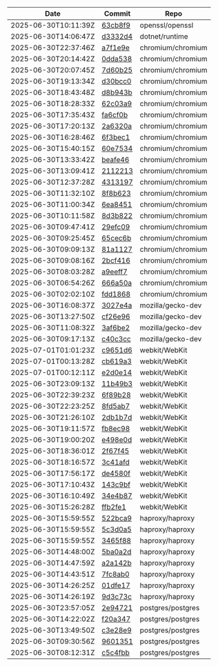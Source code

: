 

| Date | Commit | Repo |
|------|--------|------|
| 2025-06-30T10:11:39Z | [63cb8f9](https://github.com/openssl/openssl/commit/63cb8f99a13fdc4c7c3b1e88d66a3ff70b72e642) | openssl/openssl |
| 2025-06-30T14:06:47Z | [d3332d4](https://github.com/dotnet/runtime/commit/d3332d45ced7b5511c0c6083a967f80cac1afc96) | dotnet/runtime |
| 2025-06-30T22:37:46Z | [a7f1e9e](https://github.com/chromium/chromium/commit/a7f1e9ec2d14cdae207ee18e30b71f812d67472b) | chromium/chromium |
| 2025-06-30T20:14:42Z | [0dda538](https://github.com/chromium/chromium/commit/0dda538507dc9df42631165b896d1bddaea6f435) | chromium/chromium |
| 2025-06-30T20:07:45Z | [7d60b25](https://github.com/chromium/chromium/commit/7d60b25dcefa09cff2f5476f47ad1e3ece3ac0e9) | chromium/chromium |
| 2025-06-30T19:13:34Z | [d30bcc0](https://github.com/chromium/chromium/commit/d30bcc02612ec16dd33370a89525670bf95ba20d) | chromium/chromium |
| 2025-06-30T18:43:48Z | [d8b943b](https://github.com/chromium/chromium/commit/d8b943bcbce2ee54c380415f46958a7a3b7427d0) | chromium/chromium |
| 2025-06-30T18:28:33Z | [62c03a9](https://github.com/chromium/chromium/commit/62c03a941f9adce5be17c106e56d888cd0ceb9ab) | chromium/chromium |
| 2025-06-30T17:35:43Z | [fa6cf0b](https://github.com/chromium/chromium/commit/fa6cf0b2ea471dc7a5a4cd2aea6026bfbad1481e) | chromium/chromium |
| 2025-06-30T17:20:13Z | [2a6320a](https://github.com/chromium/chromium/commit/2a6320aa7d1ff5b58d85b1646a5fded4faa4adeb) | chromium/chromium |
| 2025-06-30T16:28:46Z | [6f3bec1](https://github.com/chromium/chromium/commit/6f3bec1784aca0cfa6ef1d9209420c44aa12c7f3) | chromium/chromium |
| 2025-06-30T15:40:15Z | [60e7534](https://github.com/chromium/chromium/commit/60e7534475d3f1fbf76750b19dea2220bab52ffe) | chromium/chromium |
| 2025-06-30T13:33:42Z | [beafe46](https://github.com/chromium/chromium/commit/beafe463362949a0c65bd32ae9adcfa142b2aae9) | chromium/chromium |
| 2025-06-30T13:09:41Z | [2112213](https://github.com/chromium/chromium/commit/21122139ea67a71fec39e71d3c3ed3b066d82ea2) | chromium/chromium |
| 2025-06-30T12:37:28Z | [4313197](https://github.com/chromium/chromium/commit/43131978898efb2b83b936d6148d1f1cb28e9698) | chromium/chromium |
| 2025-06-30T11:32:10Z | [8f8b623](https://github.com/chromium/chromium/commit/8f8b623c1bd9fe658f87b672885a95c707b04bb5) | chromium/chromium |
| 2025-06-30T11:00:34Z | [6ea8451](https://github.com/chromium/chromium/commit/6ea845148338bfc8456133393818f6df93c82c0e) | chromium/chromium |
| 2025-06-30T10:11:58Z | [8d3b822](https://github.com/chromium/chromium/commit/8d3b822303948ccb06b4b9250031ee2c73e25cef) | chromium/chromium |
| 2025-06-30T09:47:41Z | [29efc09](https://github.com/chromium/chromium/commit/29efc09cf8973781ae12795d05a70314ae52ccbd) | chromium/chromium |
| 2025-06-30T09:25:45Z | [65cec6b](https://github.com/chromium/chromium/commit/65cec6bbd1682767c7d279eb99fec8b37daa51fe) | chromium/chromium |
| 2025-06-30T09:09:13Z | [81a1127](https://github.com/chromium/chromium/commit/81a112758442be58f29ccb4acaddf6561f60188c) | chromium/chromium |
| 2025-06-30T09:08:16Z | [2bcf416](https://github.com/chromium/chromium/commit/2bcf4167359e294c197010d2ddfb4b6dd38f18f6) | chromium/chromium |
| 2025-06-30T08:03:28Z | [a9eeff7](https://github.com/chromium/chromium/commit/a9eeff71e3fb1382d3eb46f0b82c276f63446079) | chromium/chromium |
| 2025-06-30T06:54:26Z | [666a50a](https://github.com/chromium/chromium/commit/666a50a28d7145956b0b4b98ea057437155aa20c) | chromium/chromium |
| 2025-06-30T02:02:10Z | [fdd1868](https://github.com/chromium/chromium/commit/fdd1868d2de738e9566399992e9bd4e4d94baaa4) | chromium/chromium |
| 2025-06-30T16:08:37Z | [3027e4a](https://github.com/mozilla/gecko-dev/commit/3027e4afe3a1279d9875f2f241a74b600afa5323) | mozilla/gecko-dev |
| 2025-06-30T13:27:50Z | [cf26e96](https://github.com/mozilla/gecko-dev/commit/cf26e96a377156895333a1f6a87d8b649849c7d2) | mozilla/gecko-dev |
| 2025-06-30T11:08:32Z | [3af6be2](https://github.com/mozilla/gecko-dev/commit/3af6be24a049026765ce702796b0c756ff90447a) | mozilla/gecko-dev |
| 2025-06-30T09:17:13Z | [c40c3cc](https://github.com/mozilla/gecko-dev/commit/c40c3ccdf47324474627845adc2e0935d4be3528) | mozilla/gecko-dev |
| 2025-07-01T01:01:23Z | [c9651d6](https://github.com/WebKit/WebKit/commit/c9651d6e97ae380627a634511249933c0a615098) | webkit/WebKit |
| 2025-07-01T00:13:28Z | [cb619a3](https://github.com/WebKit/WebKit/commit/cb619a3e3f54e69f1b46d36645b46606f9d12c9c) | webkit/WebKit |
| 2025-07-01T00:12:11Z | [e2d0e14](https://github.com/WebKit/WebKit/commit/e2d0e14844dbef802866cfc2a46d234a507b0c48) | webkit/WebKit |
| 2025-06-30T23:09:13Z | [11b49b3](https://github.com/WebKit/WebKit/commit/11b49b3d842e9268d289b86c1f10237093ab417e) | webkit/WebKit |
| 2025-06-30T22:39:23Z | [6f89b28](https://github.com/WebKit/WebKit/commit/6f89b28dfb13595fbb09e8f3b955c156df53b191) | webkit/WebKit |
| 2025-06-30T22:23:25Z | [8fd5ab7](https://github.com/WebKit/WebKit/commit/8fd5ab7bf0260ad28d50e10b8a66a0b1bf9eac07) | webkit/WebKit |
| 2025-06-30T21:26:10Z | [2db1b7d](https://github.com/WebKit/WebKit/commit/2db1b7d6bafd526be8ce153a7593c993fa4e64f1) | webkit/WebKit |
| 2025-06-30T19:11:57Z | [fb8ec98](https://github.com/WebKit/WebKit/commit/fb8ec98f6a4562ab0928775b332a5be603f1da22) | webkit/WebKit |
| 2025-06-30T19:00:20Z | [e498e0d](https://github.com/WebKit/WebKit/commit/e498e0debab264e2d840a9e74613b60c420d04f4) | webkit/WebKit |
| 2025-06-30T18:36:01Z | [2f67f45](https://github.com/WebKit/WebKit/commit/2f67f454356413a702c53fdcaf5a8b007f034d63) | webkit/WebKit |
| 2025-06-30T18:16:57Z | [3c41afd](https://github.com/WebKit/WebKit/commit/3c41afd934ce277f61f52f063fc35e3321686e8e) | webkit/WebKit |
| 2025-06-30T17:56:17Z | [de4580f](https://github.com/WebKit/WebKit/commit/de4580fe7eeedb0b8582ce8ea85919b788e1d58b) | webkit/WebKit |
| 2025-06-30T17:10:43Z | [143c9bf](https://github.com/WebKit/WebKit/commit/143c9bf9638fb9bf95f59f98bad780ed6b5820af) | webkit/WebKit |
| 2025-06-30T16:10:49Z | [34e4b87](https://github.com/WebKit/WebKit/commit/34e4b871322e872acaed32b6cec020679fac098a) | webkit/WebKit |
| 2025-06-30T15:26:28Z | [ffb2fe1](https://github.com/WebKit/WebKit/commit/ffb2fe10b66b6053346e1a49e667dabaa5cdf99d) | webkit/WebKit |
| 2025-06-30T15:59:55Z | [522bca9](https://github.com/haproxy/haproxy/commit/522bca98e14385beaf0b06a4f711777ba1aab933) | haproxy/haproxy |
| 2025-06-30T15:59:55Z | [5c3d0a5](https://github.com/haproxy/haproxy/commit/5c3d0a554b3db024aef62826b67821ca6a1383ee) | haproxy/haproxy |
| 2025-06-30T15:59:55Z | [3465f88](https://github.com/haproxy/haproxy/commit/3465f88f8ab9c3f163d73938765f741c2b7e6a67) | haproxy/haproxy |
| 2025-06-30T14:48:00Z | [5ba0a2d](https://github.com/haproxy/haproxy/commit/5ba0a2d5270f2ba52a3022578e52fb5709bff3cb) | haproxy/haproxy |
| 2025-06-30T14:47:59Z | [a2a142b](https://github.com/haproxy/haproxy/commit/a2a142bf40c76114cf85dfe1f48d7b14ec70ad5f) | haproxy/haproxy |
| 2025-06-30T14:43:51Z | [7fc8ab0](https://github.com/haproxy/haproxy/commit/7fc8ab0397f01c58a31f203b4d97c79cff3ae244) | haproxy/haproxy |
| 2025-06-30T14:26:25Z | [01dfe17](https://github.com/haproxy/haproxy/commit/01dfe17acf5b16471482f4f80849d3cddee9b613) | haproxy/haproxy |
| 2025-06-30T14:26:19Z | [9d3c73c](https://github.com/haproxy/haproxy/commit/9d3c73c9f2c7650de356c4b75cb114a6a60282c4) | haproxy/haproxy |
| 2025-06-30T23:57:05Z | [2e94721](https://github.com/postgres/postgres/commit/2e947217474c15c7fd9011d1ab2b0d4657b3eae2) | postgres/postgres |
| 2025-06-30T14:22:02Z | [f20a347](https://github.com/postgres/postgres/commit/f20a347e1a613cfc9053e7bc3d254608ae968386) | postgres/postgres |
| 2025-06-30T13:49:50Z | [c3e28e9](https://github.com/postgres/postgres/commit/c3e28e9fd936b83dbb6dfb5003b6221d98f8469c) | postgres/postgres |
| 2025-06-30T09:30:56Z | [9601351](https://github.com/postgres/postgres/commit/960135114629bc89da0dd1d839541098c7e6401a) | postgres/postgres |
| 2025-06-30T08:12:31Z | [c5c4fbb](https://github.com/postgres/postgres/commit/c5c4fbb4d482b87c2a6c90337f3b657b2d0002ca) | postgres/postgres |

